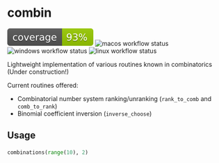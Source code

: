 # combin
![coverage_badge](tests/coverage_badge.svg)
![macos workflow status](https://img.shields.io/github/actions/workflow/status/peekxc/combin/build_macos.yml?logo=apple&logoColor=white)
![windows workflow status](https://img.shields.io/github/actions/workflow/status/peekxc/combin/build_windows.yml?logo=windows&logoColor=white)
![linux workflow status](https://img.shields.io/github/actions/workflow/status/peekxc/combin/build_linux.yml?logo=linux&logoColor=white)

Lightweight implementation of various routines known in combinatorics (Under construction!)

Current routines offered: 

- Combinatorial number system ranking/unranking (`rank_to_comb` and `comb_to_rank`)
- Binomial coefficient inversion (`inverse_choose`)

## Usage

```python
combinations(range(10), 2)

```